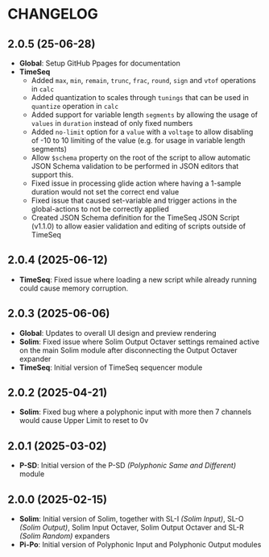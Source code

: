 # CHANGELOG

## 2.0.5 (25-06-28)

* **Global**: Setup GitHub Ppages for documentation
* **TimeSeq**
  * Added `max`, `min`, `remain`, `trunc`, `frac`, `round`, `sign` and `vtof` operations in `calc`
  * Added quantization to scales through `tunings` that can be used in `quantize` operation in `calc`
  * Added support for variable length `segments` by allowing the usage of `values` in `duration` instead of only fixed numbers
  * Added `no-limit` option for a `value` with a `voltage` to allow disabling of -10 to 10 limiting of the value (e.g. for usage in variable length segments)
  * Allow `$schema` property on the root of the script to allow automatic JSON Schema validation to be performed in JSON editors that support this.
  * Fixed issue in processing glide action where having a 1-sample duration would not set the correct end value
  * Fixed issue that caused set-variable and trigger actions in the global-actions to not be correctly applied
  * Created JSON Schema definition for the TimeSeq JSON Script (v1.1.0) to allow easier validation and editing of scripts outside of TimeSeq

## 2.0.4 (2025-06-12)

* **TimeSeq**: Fixed issue where loading a new script while already running could cause memory corruption.

## 2.0.3 (2025-06-06)

* **Global**: Updates to overall UI design and preview rendering
* **Solim**: Fixed issue where Solim Output Octaver settings remained active on the main Solim module after disconnecting the Output Octaver expander
* **TimeSeq**: Initial version of TimeSeq sequencer module

## 2.0.2 (2025-04-21)

* **Solim**: Fixed bug where a polyphonic input with more then 7 channels would cause Upper Limit to reset to 0v

## 2.0.1 (2025-03-02)

* **P-SD**: Initial version of the P-SD *(Polyphonic Same and Different)* module

## 2.0.0 (2025-02-15)

* **Solim**: Initial version of Solim, together with SL-I *(Solim Input)*, SL-O *(Solim Output)*, Solim Input Octaver, Solim Output Octaver and SL-R *(Solim Random)* expanders
* **Pi-Po**: Initial version of Polyphonic Input and Polyphonic Output modules

